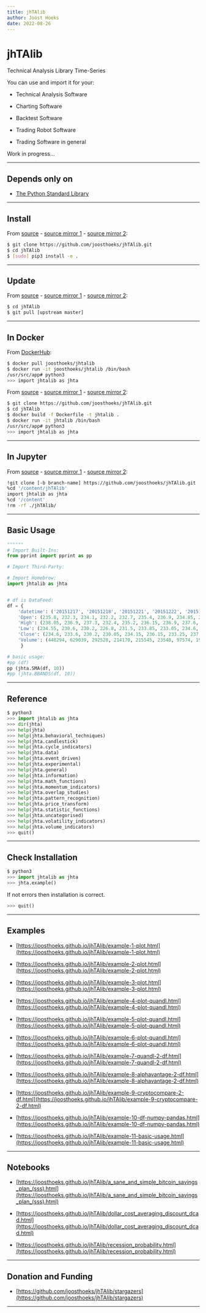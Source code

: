 ```yaml
---
title: jhTAlib
author: Joost Hoeks
date: 2022-08-26
---
```


# jhTAlib

Technical Analysis Library Time-Series

You can use and import it for your:

- Technical Analysis Software

- Charting Software

- Backtest Software

- Trading Robot Software

- Trading Software in general

Work in progress...

---

## Depends only on

- [The Python Standard Library](https://docs.python.org/3/library/index.html)

---

## Install

From [source](https://github.com/joosthoeks/jhTAlib) - [source mirror 1](https://gitlab.com/joosthoeks/jhtalib) - [source mirror 2](https://bitbucket.org/joosthoeks/jhtalib):

```bash
$ git clone https://github.com/joosthoeks/jhTAlib.git
$ cd jhTAlib
$ [sudo] pip3 install -e .
```

---

## Update

From [source](https://github.com/joosthoeks/jhTAlib) - [source mirror 1](https://gitlab.com/joosthoeks/jhtalib) - [source mirror 2](https://bitbucket.org/joosthoeks/jhtalib):

```bash
$ cd jhTAlib
$ git pull [upstream master]
```

---

## In Docker

From [DockerHub](https://hub.docker.com/r/joosthoeks/jhtalib):

```bash
$ docker pull joosthoeks/jhtalib
$ docker run -it joosthoeks/jhtalib /bin/bash
/usr/src/app# python3
>>> import jhtalib as jhta
```

From [source](https://github.com/joosthoeks/jhTAlib) - [source mirror 1](https://gitlab.com/joosthoeks/jhtalib) - [source mirror 2](https://bitbucket.org/joosthoeks/jhtalib):

```bash
$ git clone https://github.com/joosthoeks/jhTAlib.git
$ cd jhTAlib
$ docker build -f Dockerfile -t jhtalib .
$ docker run -it jhtalib /bin/bash
/usr/src/app# python3
>>> import jhtalib as jhta
```

---

## In Jupyter

From [source](https://github.com/joosthoeks/jhTAlib) - [source mirror 1](https://gitlab.com/joosthoeks/jhtalib) - [source mirror 2](https://bitbucket.org/joosthoeks/jhtalib):

```bash
!git clone [-b branch-name] https://github.com/joosthoeks/jhTAlib.git
%cd '/content/jhTAlib'
import jhtalib as jhta
%cd '/content'
!rm -rf ./jhTAlib/
```

---

## Basic Usage

```python
""""""
# Import Built-Ins:
from pprint import pprint as pp

# Import Third-Party:

# Import Homebrew:
import jhtalib as jhta


# df is DataFeed:
df = {
    'datetime': ('20151217', '20151218', '20151221', '20151222', '20151223', '20151224', '20151228', '20151229', '20151230', '20151231'),
    'Open': (235.8, 232.3, 234.1, 232.2, 232.7, 235.4, 236.9, 234.85, 236.45, 235.0),
    'High': (238.05, 236.9, 237.3, 232.4, 235.2, 236.15, 236.9, 237.6, 238.3, 237.25),
    'Low': (234.55, 230.6, 230.2, 226.8, 231.5, 233.85, 233.05, 234.6, 234.55, 234.4),
    'Close': (234.6, 233.6, 230.2, 230.05, 234.15, 236.15, 233.25, 237.6, 235.75, 234.4),
    'Volume': (448294, 629039, 292528, 214170, 215545, 23548, 97574, 192908, 176839, 69347)
     }

# basic usage:
#pp (df)
pp (jhta.SMA(df, 10))
#pp (jhta.BBANDS(df, 10))
```

---

## Reference

```python
$ python3
>>> import jhtalib as jhta
>>> dir(jhta)
>>> help(jhta)
>>> help(jhta.behavioral_techniques)
>>> help(jhta.candlestick)
>>> help(jhta.cycle_indicators)
>>> help(jhta.data)
>>> help(jhta.event_driven)
>>> help(jhta.experimental)
>>> help(jhta.general)
>>> help(jhta.information)
>>> help(jhta.math_functions)
>>> help(jhta.momentum_indicators)
>>> help(jhta.overlap_studies)
>>> help(jhta.pattern_recognition)
>>> help(jhta.price_transform)
>>> help(jhta.statistic_functions)
>>> help(jhta.uncategorised)
>>> help(jhta.volatility_indicators)
>>> help(jhta.volume_indicators)
>>> quit()
```

---

## Check Installation

```python
$ python3
>>> import jhtalib as jhta
>>> jhta.example()
```

If not errors then installation is correct.

```python
>>> quit()
```

---

## Examples

- [https://joosthoeks.github.io/jhTAlib/example-1-plot.html](https://joosthoeks.github.io/jhTAlib/example-1-plot.html)

- [https://joosthoeks.github.io/jhTAlib/example-2-plot.html](https://joosthoeks.github.io/jhTAlib/example-2-plot.html)

- [https://joosthoeks.github.io/jhTAlib/example-3-plot.html](https://joosthoeks.github.io/jhTAlib/example-3-plot.html)

- [https://joosthoeks.github.io/jhTAlib/example-4-plot-quandl.html](https://joosthoeks.github.io/jhTAlib/example-4-plot-quandl.html)

- [https://joosthoeks.github.io/jhTAlib/example-5-plot-quandl.html](https://joosthoeks.github.io/jhTAlib/example-5-plot-quandl.html)

- [https://joosthoeks.github.io/jhTAlib/example-6-plot-quandl.html](https://joosthoeks.github.io/jhTAlib/example-6-plot-quandl.html)

- [https://joosthoeks.github.io/jhTAlib/example-7-quandl-2-df.html](https://joosthoeks.github.io/jhTAlib/example-7-quandl-2-df.html)

- [https://joosthoeks.github.io/jhTAlib/example-8-alphavantage-2-df.html](https://joosthoeks.github.io/jhTAlib/example-8-alphavantage-2-df.html)

- [https://joosthoeks.github.io/jhTAlib/example-9-cryptocompare-2-df.html](https://joosthoeks.github.io/jhTAlib/example-9-cryptocompare-2-df.html)

- [https://joosthoeks.github.io/jhTAlib/example-10-df-numpy-pandas.html](https://joosthoeks.github.io/jhTAlib/example-10-df-numpy-pandas.html)

- [https://joosthoeks.github.io/jhTAlib/example-11-basic-usage.html](https://joosthoeks.github.io/jhTAlib/example-11-basic-usage.html)

---

## Notebooks

- [https://joosthoeks.github.io/jhTAlib/a_sane_and_simple_bitcoin_savings_plan_(sss).html](https://joosthoeks.github.io/jhTAlib/a_sane_and_simple_bitcoin_savings_plan_(sss).html)

- [https://joosthoeks.github.io/jhTAlib/dollar_cost_averaging_discount_dcad.html](https://joosthoeks.github.io/jhTAlib/dollar_cost_averaging_discount_dcad.html)

- [https://joosthoeks.github.io/jhTAlib/recession_probability.html](https://joosthoeks.github.io/jhTAlib/recession_probability.html)

---

## Donation and Funding

- [https://github.com/joosthoeks/jhTAlib/stargazers](https://github.com/joosthoeks/jhTAlib/stargazers)

---
